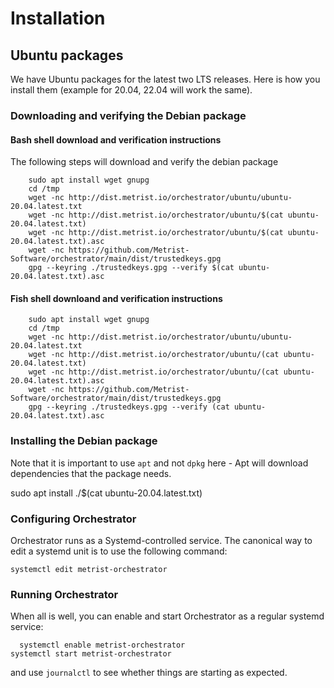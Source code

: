 # Installation

## Ubuntu packages

We have Ubuntu packages for the latest two LTS releases. Here is how you install them (example for 20.04,
22.04 will work the same).

### Downloading and verifying the Debian package

#### Bash shell download and verification instructions

The following steps will download and verify the debian package

```
    sudo apt install wget gnupg
    cd /tmp
    wget -nc http://dist.metrist.io/orchestrator/ubuntu/ubuntu-20.04.latest.txt
    wget -nc http://dist.metrist.io/orchestrator/ubuntu/$(cat ubuntu-20.04.latest.txt)
    wget -nc http://dist.metrist.io/orchestrator/ubuntu/$(cat ubuntu-20.04.latest.txt).asc
    wget -nc https://github.com/Metrist-Software/orchestrator/main/dist/trustedkeys.gpg
    gpg --keyring ./trustedkeys.gpg --verify $(cat ubuntu-20.04.latest.txt).asc
```

#### Fish shell downloand and verification instructions

```
    sudo apt install wget gnupg
    cd /tmp
    wget -nc http://dist.metrist.io/orchestrator/ubuntu/ubuntu-20.04.latest.txt
    wget -nc http://dist.metrist.io/orchestrator/ubuntu/(cat ubuntu-20.04.latest.txt)
    wget -nc http://dist.metrist.io/orchestrator/ubuntu/(cat ubuntu-20.04.latest.txt).asc
    wget -nc https://github.com/Metrist-Software/orchestrator/main/dist/trustedkeys.gpg
    gpg --keyring ./trustedkeys.gpg --verify (cat ubuntu-20.04.latest.txt).asc
```

### Installing the Debian package

Note that it is important to use `apt` and not `dpkg` here - Apt will download dependencies that the
package needs.

   sudo apt install ./$(cat ubuntu-20.04.latest.txt)

### Configuring Orchestrator

Orchestrator runs as a Systemd-controlled service. The canonical way to edit a systemd unit is to
use the following command:

    systemctl edit metrist-orchestrator

### Running Orchestrator

When all is well, you can enable and start Orchestrator as a regular systemd service:

	  systemctl enable metrist-orchestrator
    systemctl start metrist-orchestrator

and use `journalctl` to see whether things are starting as expected.
